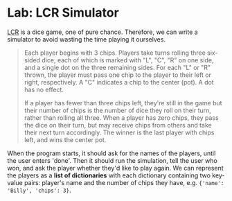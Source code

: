 
# Lab: LCR Simulator

[LCR](https://en.wikipedia.org/wiki/LCR_(dice_game)) is a dice game, one of pure chance. Therefore, we can write a simulator to avoid wasting the time playing it ourselves.

> Each player begins with 3 chips. Players take turns rolling three six-sided dice, each of which is marked with "L", "C", "R" on one side, and a single dot on the three remaining sides. For each "L" or "R" thrown, the player must pass one chip to the player to their left or right, respectively. A "C" indicates a chip to the center (pot). A dot has no effect.
> 
> If a player has fewer than three chips left, they're still in the game but their number of chips is the number of dice they roll on their turn, rather than rolling all three. When a player has zero chips, they pass the dice on their turn, but may receive chips from others and take their next turn accordingly. The winner is the last player with chips left, and wins the center pot.

When the program starts, it should ask for the names of the players, until the user enters 'done'. Then it should run the simulation, tell the user who won, and ask the player whether they'd like to play again. We can represent the players as a **list of dictionaries** with each dictionary containing two key-value pairs: player's name and the number of chips they have, e.g. `{'name': 'Billy', 'chips': 3}`.